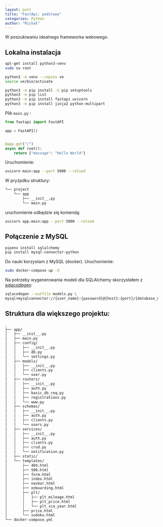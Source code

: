 ```yaml
---
layout: post
title: "FastApi: podstawy"
categories: Python
author: "Michał"
---
```



W poszukiwaniu idealnego frameworka webowego.

## Lokalna instalacja

```bash
apt-get install python3-venv
sudo su root

python3 -m venv --copies ve
source ve/bin/activate

python3 -m pip install -U pip setuptools
python3 -m pip list
python3 -m pip install fastapi uvicorn
python3 -m pip install jinja2 python-multipart
```

Plik `main.py` :

```python
from fastapi import FastAPI

app = FastAPI()


@app.get("/")
async def root():
    return {"message": "Hello World"}
```

Uruchomienie:
```bash
uvicorn main:app --port 5000 --reload
```

W pryzpdku struktury: 
```bash
└── project
    └── app
        ├── __init__.py
        └── main.py
```

uruchomienie odbędzie się komendą:
```bash
uvicorn app.main:app --port 5000 --reload
```


## Połączenie z MySQL

```bash
pipenv install sqlalchemy
pip install mysql-connector-python
```

Do nauki korzystam z MySQL (docker). Uruchomienie:
```bash
sudo docker-compose up -d 
```
Na potrzeby wygenerowania modeli dla SQLAlchemy skorzystałem z [sqlacodegen](https://pypi.org/project/sqlacodegen/):

```bash
sqlacodegen --outfile models.py \
mysql+mysqlconnector://{user_name}:{password}@{host}:{port}/{database_name}?charset=utf8
```


## Struktura dla większego projektu:

```bash
.
├── app/
│   ├── __init__.py
│   ├── main.py
│   ├── config/
│   │   ├── __init__.py
│   │   ├── db.py
│   │   └── settings.py
│   ├── models/
│   │   ├── __init__.py
│   │   ├── clients.py
│   │   └── user.py
│   ├── routers/
│   │   ├── __init__.py
│   │   ├── auth.py
│   │   ├── basic_db_req.py
│   │   ├── registrations.py
│   │   └── www.py
│   ├── schemas/
│   │   ├── __init__.py
│   │   ├── auth.py
│   │   ├── clients.py
│   │   └── users.py
│   ├── services/
│   │   ├── __init__.py
│   │   ├── auth.py
│   │   ├── clients.py
│   │   ├── crud.py
│   │   └── notification.py
│   ├── static/
│   └── templates/
│       ├── 404.html
│       ├── 500.html
│       ├── form.html
│       ├── index.html
│       ├── navbar.html
│       ├── onboarding.html
│       ├── plt/
│       │   ├── plt_mileage.html
│       │   ├── plt_price.html
│       │   └── plt_sca_year.html
│       ├── price.html
│       └── sudoku.html
└── docker-compose.yml
```